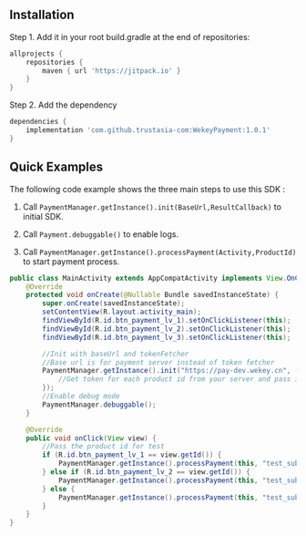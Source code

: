 ## Installation

Step 1. Add it in your root build.gradle at the end of repositories:

```groovy
allprojects {
    repositories {
        maven { url 'https://jitpack.io' }
    }
}
```

Step 2. Add the dependency

```groovy
dependencies {
    implementation 'com.github.trustasia-com:WekeyPayment:1.0.1'
}
```

## Quick Examples

The following code example shows the three main steps to use this SDK :

1. Call `PaymentManager.getInstance().init(BaseUrl,ResultCallback)` to initial SDK.

2. Call `Payment.debuggable()` to enable logs.

3. Call `PaymentManager.getInstance().processPayment(Activity,ProductId)` to start payment process.

```java
public class MainActivity extends AppCompatActivity implements View.OnClickListener {
    @Override
    protected void onCreate(@Nullable Bundle savedInstanceState) {
        super.onCreate(savedInstanceState);
        setContentView(R.layout.activity_main);
        findViewById(R.id.btn_payment_lv_1).setOnClickListener(this);
        findViewById(R.id.btn_payment_lv_2).setOnClickListener(this);
        findViewById(R.id.btn_payment_lv_3).setOnClickListener(this);

        //Init with baseUrl and tokenFetcher
        //Base url is for payment server instead of token fetcher
        PaymentManager.getInstance().init("https://pay-dev.wekey.cn", (productId, callback) -> {
            //Get token for each product id from your server and pass it to callback
        });
        //Enable debug mode
        PaymentManager.debuggable();
    }

    @Override
    public void onClick(View view) {
        //Pass the product id for test 
        if (R.id.btn_payment_lv_1 == view.getId()) {
            PaymentManager.getInstance().processPayment(this, "test_sub_1");
        } else if (R.id.btn_payment_lv_2 == view.getId()) {
            PaymentManager.getInstance().processPayment(this, "test_sub_2");
        } else {
            PaymentManager.getInstance().processPayment(this, "test_sub_3");
        }
    }
}
```
